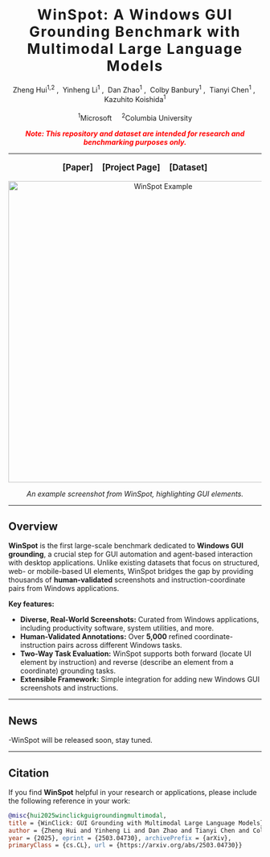 <h1 align='center' style="text-align:center; font-weight:bold; font-size:2.0em; letter-spacing:2.0px;">WinSpot: A Windows GUI Grounding Benchmark with Multimodal Large Language Models</h1>

<!-- Authors -->
<p align="center">
    <a href="#" target="_blank" style="text-decoration: none;">Zheng Hui<sup>1,2</sup></a>&nbsp;,&nbsp;
    <a href="#" target="_blank" style="text-decoration: none;">Yinheng Li<sup>1</sup></a>&nbsp;,&nbsp;
    <a href="#" target="_blank" style="text-decoration: none;">Dan Zhao<sup>1</sup></a>&nbsp;,&nbsp;
    <a href="#" target="_blank" style="text-decoration: none;">Colby Banbury<sup>1</sup></a>&nbsp;,&nbsp;
    <a href="#" target="_blank" style="text-decoration: none;">Tianyi Chen<sup>1</sup></a>&nbsp;,&nbsp;
    <a href="#" target="_blank" style="text-decoration: none;">Kazuhito Koishida<sup>1</sup></a>
    <br/><br/>
    <sup>1</sup>Microsoft &nbsp;&nbsp;&nbsp;
    <sup>2</sup>Columbia University
</p>

<!-- Short warning / note if needed -->
<p align="center" style="color: red;">
    <b><em>Note: This repository and dataset are intended for research and benchmarking purposes only.</em></b>
</p>

---

<!-- Links (Paper, Project Page, Dataset) -->
<p align="center" style="font-size: 1.2em;">
    <b>
        <a href="https://arxiv.org/abs/2503.04730" target="_blank" style="text-decoration: none;">[Paper]</a>
    </b>
    &nbsp;&nbsp;
    <b>
        <a href="#" target="_blank" style="text-decoration: none;">[Project Page]</a>
    </b>
    &nbsp;&nbsp;
    <b>
        <a href="#" target="_blank" style="text-decoration: none;">[Dataset]</a>
    </b>
</p>

<div align="center">
    <img src="YOUR_IMAGE_PATH_OR_URL" alt="WinSpot Example" width="600">
    <p style="text-align: center; font-style: italic;">An example screenshot from WinSpot, highlighting GUI elements.</p>
</div>

---

## Overview

**WinSpot** is the first large-scale benchmark dedicated to **Windows GUI grounding**, a crucial step for GUI automation and agent-based interaction with desktop applications. Unlike existing datasets that focus on structured, web- or mobile-based UI elements, WinSpot bridges the gap by providing thousands of **human-validated** screenshots and instruction-coordinate pairs from Windows applications. 

**Key features:**
- **Diverse, Real-World Screenshots:** Curated from Windows applications, including productivity software, system utilities, and more.  
- **Human-Validated Annotations:** Over **5,000** refined coordinate-instruction pairs across different Windows tasks.  
- **Two-Way Task Evaluation:** WinSpot supports both forward (locate UI element by instruction) and reverse (describe an element from a coordinate) grounding tasks.  
- **Extensible Framework:** Simple integration for adding new Windows GUI screenshots and instructions.

---

## News
-WinSpot will be released soon, stay tuned.

---


## Citation

If you find **WinSpot** helpful in your research or applications, please include the following reference in your work:
```bibtex
@misc{hui2025winclickguigroundingmultimodal,
title = {WinClick: GUI Grounding with Multimodal Large Language Models},
author = {Zheng Hui and Yinheng Li and Dan Zhao and Tianyi Chen and Colby Banbury and Kazuhito Koishida},
year = {2025}, eprint = {2503.04730}, archivePrefix = {arXiv},
primaryClass = {cs.CL}, url = {https://arxiv.org/abs/2503.04730}}
```

